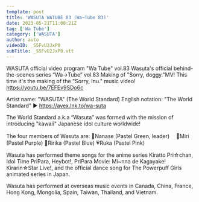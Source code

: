 ```yaml
---
template: post
title: 'WASUTA WATUBE 83 (Wa→Tube 83)'
date: 2023-05-21T11:00:21Z
tag: ['Wa Tube']
category: ['WASUTA']
author: auto 
videoID: _S5FvU2JxP0
subTitle: _S5FvU2JxP0.vtt
---
```

WASUTA official video program "Wa Tube" vol.83
Wasuta's official behind-the-scenes series “Wa→Tube” vol.83
Making of "Sorry, doggy."MV!
This time it's the making of the "Sorry, Inu." music video!
https://youtu.be/7EFEv9SDo6c


Artist name: "WASUTA" (The World Standard)
English notation: "The World Standard"
► https://avex.lnk.to/wa-suta

The World Standard a.k.a “Wasuta” was formed with the mission of introducing "kawaii" Japanese idol culture worldwide!

The four members of Wasuta are:
💚Nanase (Pastel Green, leader)　
💜Miri (Pastel Purple)
💙Ririka (Pastel Blue)
💗Ruka (Pastel Pink)

Wasuta has performed theme songs for the anime series Kiratto Pri☆chan, Idol Time PriPara, Heybot!, PriPara Movie: Mi~nna de Kagayake! Kirarin☆Star Live!, and the official dance song for The Powerpuff Girls animated series in Japan.

Wasuta has performed at overseas music events in Canada, China, France, Hong Kong, Mongolia, Spain, Taiwan, Thailand, and Vietnam.
